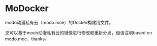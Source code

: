 # MoDocker

modo动漫私有云（modo.moe）的Docker构建用文件。

您可以基于modo动漫私有云的镜像进行修改和重新分发，但请注明based on modo.moe，thanks。
